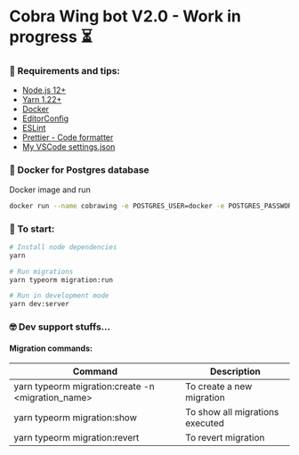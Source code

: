 # Cobra Wing bot V2.0 - Work in progress ⏳

### 📌 Requirements and tips:

- [Node.js 12+](https://nodejs.org/en/)
- [Yarn 1.22+](https://yarnpkg.com/)
- [Docker](https://docs.docker.com/docker-for-windows/install/)
- [EditorConfig](https://marketplace.visualstudio.com/items?itemName=EditorConfig.EditorConfig)
- [ESLint](https://marketplace.visualstudio.com/items?itemName=dbaeumer.vscode-eslint)
- [Prettier - Code formatter](https://marketplace.visualstudio.com/items?itemName=esbenp.prettier-vscod)
- [My VSCode settings.json](https://gist.github.com/rafaelpivatto/b4d77ca681941d68ceed6f1c7ca12c3f)

### 🐳 Docker for Postgres database

Docker image and run

```bash
docker run --name cobrawing -e POSTGRES_USER=docker -e POSTGRES_PASSWORD=docker -p 5432:5432 -d postgres
```

### 🚀 To start:

```bash
# Install node dependencies
yarn

# Run migrations
yarn typeorm migration:run

# Run in development mode
yarn dev:server
```

### 🤓 Dev support stuffs...

#### Migration commands:

| Command                                           | Description                     |
| ------------------------------------------------- | ------------------------------- |
| yarn typeorm migration:create -n <migration_name> | To create a new migration       |
| yarn typeorm migration:show                       | To show all migrations executed |
| yarn typeorm migration:revert                     | To revert migration             |
